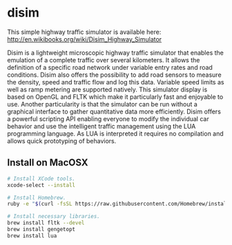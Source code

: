 # disim

This simple highway traffic simulator is available here: http://en.wikibooks.org/wiki/Disim_Highway_Simulator

Disim is a lightweight microscopic highway traffic simulator that enables the emulation of a complete traffic over several kilometers. It allows the definition of a specific road network under variable entry rates and road conditions. Disim also offers the possibility to add road sensors to measure the density, speed and traffic flow and log this data. Variable speed limits as well as ramp metering are supported natively.
This simulator display is based on OpenGL and FLTK which make it particularly fast and enjoyable to use. Another particularity is that the simulator can be run without a graphical interface to gather quantitative data more efficiently.
Disim offers a powerful scripting API enabling everyone to modify the individual car behavior and use the intelligent traffic management using the LUA programming language. As LUA is interpreted it requires no compilation and allows quick prototyping of behaviors.

## Install on MacOSX

```bash
# Install XCode tools.
xcode-select --install

# Install Homebrew.
ruby -e "$(curl -fsSL https://raw.githubusercontent.com/Homebrew/install/master/install)"

# Install necessary libraries.
brew install fltk --devel
brew install gengetopt
brew install lua
```
